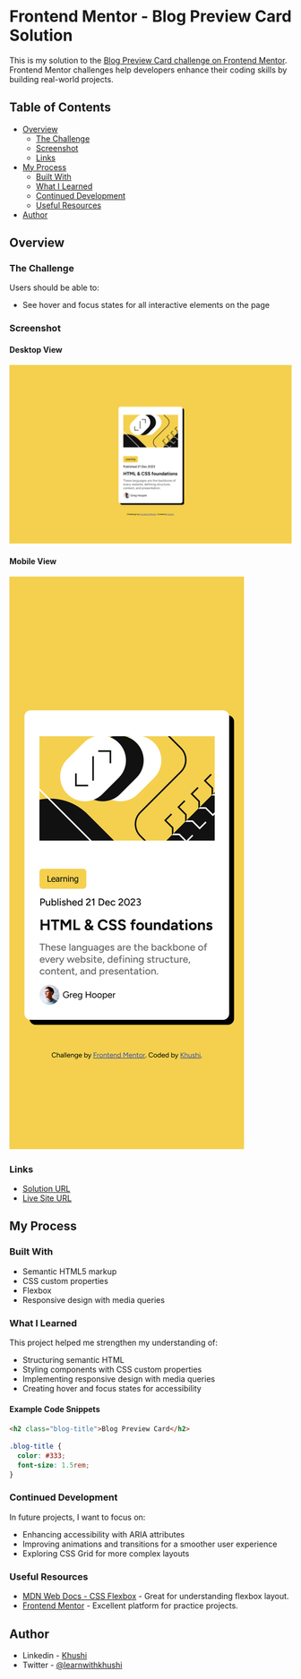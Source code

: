 # Frontend Mentor - Blog Preview Card Solution

This is my solution to the [Blog Preview Card challenge on Frontend Mentor](https://www.frontendmentor.io/challenges/blog-preview-card-ckPaj01IcS). Frontend Mentor challenges help developers enhance their coding skills by building real-world projects.

## Table of Contents
- [Overview](#overview)
  - [The Challenge](#the-challenge)
  - [Screenshot](#screenshot)
  - [Links](#links)
- [My Process](#my-process)
  - [Built With](#built-with)
  - [What I Learned](#what-i-learned)
  - [Continued Development](#continued-development)
  - [Useful Resources](#useful-resources)
- [Author](#author)

## Overview

### The Challenge

Users should be able to:
- See hover and focus states for all interactive elements on the page

### Screenshot

#### Desktop View
![Desktop Screenshot](screenshot/desktop_design.png)

#### Mobile View
![Mobile Screenshot](screenshot/mobile_design.png)

### Links

- [Solution URL](https://github.com/Khushi1638/frontend-mentor-blog-challenge.git)
- [Live Site URL](https://khushi1638.github.io/frontend-mentor-blog-challenge/)

## My Process

### Built With

- Semantic HTML5 markup
- CSS custom properties
- Flexbox
- Responsive design with media queries

### What I Learned

This project helped me strengthen my understanding of:

- Structuring semantic HTML
- Styling components with CSS custom properties
- Implementing responsive design with media queries
- Creating hover and focus states for accessibility

#### Example Code Snippets

```html
<h2 class="blog-title">Blog Preview Card</h2>
```

```css
.blog-title {
  color: #333;
  font-size: 1.5rem;
}
```


### Continued Development

In future projects, I want to focus on:
- Enhancing accessibility with ARIA attributes
- Improving animations and transitions for a smoother user experience
- Exploring CSS Grid for more complex layouts

### Useful Resources

- [MDN Web Docs - CSS Flexbox](https://developer.mozilla.org/en-US/docs/Learn/CSS/CSS_layout/Flexbox) - Great for understanding flexbox layout.
- [Frontend Mentor](https://www.frontendmentor.io/) - Excellent platform for practice projects.

## Author

- Linkedin - [Khushi](https://www.linkedin.com/in/khushinagaliya)
- Twitter - [@learnwithkhushi](https://x.com/learnwithkhushi)


